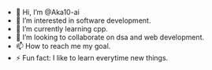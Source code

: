 - 👋 Hi, I’m @Aka10-ai
- 👀 I’m interested in software development.
- 🌱 I’m currently learning cpp.
- 💞️ I’m looking to collaborate on dsa and web development. 
- 📫 How to reach me my goal.
- ⚡ Fun fact: I like to learn everytime new things.

<!---
Aka10-ai/Aka10-ai is a ✨ special ✨ repository because its `README.md` (this file) appears on your GitHub profile.
You can click the Preview link to take a look at your changes.
--->
